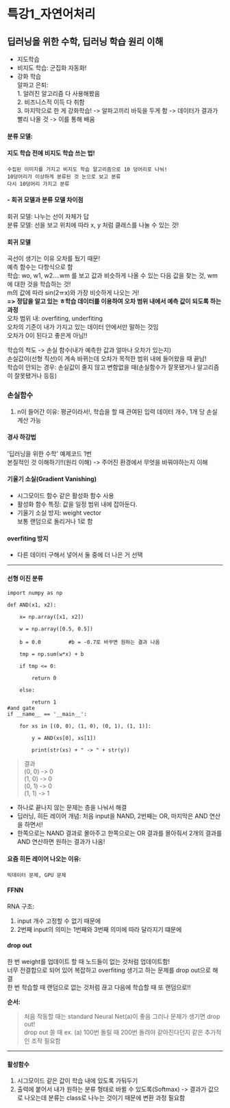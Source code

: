 # 특강1_자연어처리
## 딥러닝을 위한 수학, 딥러닝 학습 원리 이해

- 지도학습  
- 비지도 학습: 군집화 자동화!  
- 강화 학습   
    알파고 은퇴:   
        1. 알려진 알고리즘 다 사용해봤음   
        2. 비즈니스적 이득 다 취함   
        3. 마지막으로 한 게 강화학습! -> 알파고끼리 바둑을 두게 함 -> 데이터가 결과가 빨리 나올 것 -> 이를 통해 배움  
         
#### 분류 모델:  
  #### 지도 학습 전에 비지도 학습 쓰는 법!  
    수집된 이미지를 가지고 비지도 학습 알고리즘으로 10 덩어리로 나눠!   
    10덩어리가 이상하게 분류된 것 눈으로 보고 분류    
    다시 10덩어리 가지고 분류  
  
#### - 회귀 모델과 분류 모델 차이점  
  회귀 모델: 나누는 선이 자체가 답  
  분류 모델: 선을 보고 위치에 따라 x, y 처럼 클래스를 나눌 수 있는 것!   
  
#### 회귀 모델
  곡선이 생기는 이유 오차를 뒀기 때문!  
  예측 함수는 다항식으로 함  
  학습: wo, w1, w2....wm 를 보고 값과 비슷하게 나올 수 있는 다음 값을 찾는 것, wm에 대한 것을 학습하는 것!   
        m의 값에 따라 sin(2ㅠx)와 가장 비슷하게 나오는 거!  
        **=> 정답을 알고 있는 ㅎ학습 데이터를 이용하여 오차 범위 내에서 예측 값이 되도록 하는 과정**      
                오차 범위 내: overfiting, underfiting  
                      오차의 기준이 내가 가지고 있는 데이터 안에서만 말하는 것임  
                      오차가 0이 된다고 좋은게 아님!!  
  
  학습의 척도 -> 손실 함수(내가 예측한 값과 얼마나 오차가 있는지)    
    손실값이(선형 직선)이 계속 바뀌는데 오차가 목적한 범위 내에 들어왔을 때 끝남!   
    학습이 안되는 경우: 손실값이 줄지 않고 변함없을 때(손실함수가 잘못됐거나 알고리즘이 잘못됐거나 등등)  
    
### 손실함수  
1. n이 들어간 이유: 평균이라서!, 학습을 할 때 관여된 입력 데이터 개수, 1개 당 손실 계산 가능   


#### 경사 하강법  
'딥러닝을 위한 수학' 예제코드 1번  
본질적인 것 이해하기!!(원리 이해) -> 주어진 환경에서 무엇을 바꿔야하는지 이해  

#### 기울기 소실(Gradient Vanishing)  
- 시그모이드 함수 같은 활성화 함수 사용  
- 활성화 함수 특징: 값을 일정 범위 내에 잡아둔다.  
- 기울기 소실 방지: weight vector   
       보통 랜덤으로 돌리거나 1로 함   
       
#### overfiting 방지  
- 다른 데이터 구해서 넣어서 둘 중에 더 나은 거 선택

----
#### 선형 이진 분류  

```
import numpy as np 

def AND(x1, x2):

    x= np.array([x1, x2])

    w = np.array([0.5, 0.5])

    b = 0.0         #b = -0.7로 바꾸면 원하는 결과 나옴

    tmp = np.sum(w*x) + b

    if tmp <= 0:

        return 0

    else:

        return 1
#and gate        
if __name__ == '__main__':

    for xs in [(0, 0), (1, 0), (0, 1), (1, 1)]:

        y = AND(xs[0], xs[1])

        print(str(xs) + " -> " + str(y))
```


> 결과  
> (0, 0) -> 0  
> (1, 0) -> 0  
> (0, 1) -> 0  
> (1, 1) -> 1  
       
  
- 하나로 끝나지 않는 문제는 층을 나눠서 해결  
- 딥러닝, 히든 레이어 개념: 처음 input을 NAND, 2번째는 OR, 마지막은 AND 연산을 하면서!  
- 한쪽으로는 NAND 결과로 몰아주고 한쪽으로는 OR 결과를 몰아줘서 2개의 결과를 AND 연산하면 원하는 결과가 나옴!   

#### 요즘 히든 레이어 나오는 이유:  
    빅데이터 문제, GPU 문제
   
#### FFNN
RNA 구조:   
1. input 개수 고정할 수 없기 때문에  
2. 2번째 input의 의미는 1번째와 3번째 의미에 따라 달라지기 떄문에  

#### drop out
한 번 weight를 업데이트 할 때 노드들이 없는 것처럼 업데이트함!  
너무 전결합으로 되어 있어 복잡하고 overfiting 생기고 하는 문제를 drop out으로 해결  
한 번 학습할 때 랜덤으로 없는 것처럼 끊고 다음에 학습할 때 또 랜덤으로!!

**순서:**
> 처음 작동할 때는 standard Neural Net(a)이 좋음
> 그러나 문제가 생기면 drop out!  
> drop out 쓸 때 ex. (a) 100번 돌릴 때 200번 돌려야 같아진다던지 같은 추가적인 조작 필요함   

----
#### 활성함수
1. 시그모이드 같은 값이 학습 내에 있도록 가둬두기  
2. 출력에 붙어서 내가 원하는 분류 형태로 바뀔 수 있도록(Softmax) -> 결과가 값으로 나오는데 분류는 class로 나누는 것이기 때문에 변환 과정 필요함   



